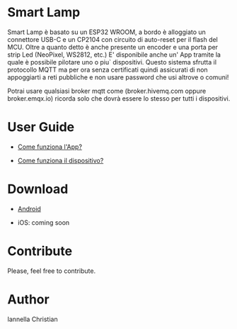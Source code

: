  # Smart Lamp

Smart Lamp è basato su un ESP32 WROOM, a bordo è alloggiato un connettore USB-C e un CP2104 con circuito di auto-reset per il flash del MCU.
Oltre a quanto detto è anche presente un encoder e una porta per strip Led (NeoPixel, WS2812, etc.)
E' disponibile anche un' App tramite la quale è possibile pilotare uno o piu` dispositivi.
Questo sistema sfrutta il protocollo MQTT ma per ora senza certificati quindi assicurati di non appoggiarti a reti pubbliche e non usare password
che usi altrove o comuni!

Potrai usare qualsiasi broker mqtt come (broker.hivemq.com oppure broker.emqx.io) ricorda solo che dovrà essere lo stesso per tutti i dispositivi.


# User Guide

* [Come funziona l'App?](https://github.com/ChristianIannella/LampApp/blob/main/Kivy%20App/README.md)

* [Come funziona il dispositivo?](https://github.com/ChristianIannella/LampApp/blob/main/Firmware/README.md)


# Download

* [Android](https://play.google.com/store/apps/details?id=com.lampapp.lampapp&hl=it&gl=IT) 

* iOS: coming soon


# Contribute
Please, feel free to contribute.


# Author
Iannella Christian
